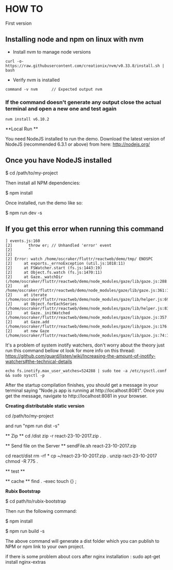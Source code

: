 # HOW TO #
First version

## Installing node and npm on linux with nvm
- Install nvm to manage node versions

```
curl -o- https://raw.githubusercontent.com/creationix/nvm/v0.33.8/install.sh | bash
```
- Verify nvm is installed
```
command -v nvm      // Expected output nvm
```
### If the command doesn't generate any output close the actual terminal and open a new one and test again

```
nvm install v6.10.2
```

**Local Run
**

You need NodeJS installed to run the demo.
Download the latest version of NodeJS (recommended 6.3.1 or above) from here: http://nodejs.org/

Once you have NodeJS installed
---------

$ cd /path/to/my-project

Then install all NPM dependencies:

$ npm install

Once installed, run the demo like so:

$ npm run dev -s

## If you get this error when running this command

``` shell
] events.js:160
[2]       throw er; // Unhandled 'error' event
[2]       ^
[2] 
[2] Error: watch /home/oscraker/fluttr/reactweb/demo/tmp/ ENOSPC
[2]     at exports._errnoException (util.js:1018:11)
[2]     at FSWatcher.start (fs.js:1443:19)
[2]     at Object.fs.watch (fs.js:1470:11)
[2]     at Gaze._watchDir (/home/oscraker/fluttr/reactweb/demo/node_modules/gaze/lib/gaze.js:288:30)
[2]     at /home/oscraker/fluttr/reactweb/demo/node_modules/gaze/lib/gaze.js:361:10
[2]     at iterate (/home/oscraker/fluttr/reactweb/demo/node_modules/gaze/lib/helper.js:69:5)
[2]     at Object.forEachSeries (/home/oscraker/fluttr/reactweb/demo/node_modules/gaze/lib/helper.js:83:3)
[2]     at Gaze._initWatched (/home/oscraker/fluttr/reactweb/demo/node_modules/gaze/lib/gaze.js:357:10)
[2]     at Gaze.add (/home/oscraker/fluttr/reactweb/demo/node_modules/gaze/lib/gaze.js:176:8)
[2]     at new Gaze (/home/oscraker/fluttr/reactweb/demo/node_modules/gaze/lib/gaze.js:74:10)
```
It's a problem of system inotify watchers, don't worry about the theory just run this command bellow ot look for more info on this thread: https://github.com/guard/listen/wiki/Increasing-the-amount-of-inotify-watchers#the-technical-details
``` shell
echo fs.inotify.max_user_watches=524288 | sudo tee -a /etc/sysctl.conf && sudo sysctl -p
```

After the startup compilation finishes, you should get a message in your terminal saying "Node.js app is running at http://localhost:8081". Once you get the message, navigate to http://localhost:8081 in your browser.

**Creating distributable static version**

cd /path/to/my-project

and run "npm run dist -s"

** Zip **
cd /dist
zip -r react-23-10-2017.zip .

** Send file on the Server **
sendFile.sh react-23-10-2017.zip

cd react/dist
rm -rf *
cp ~/react-23-10-2017.zip .
unzip ract-23-10-2017
chmod -R 775 .

** test **

** cache **
find . -exec touch {} \;

**Rubix Bootstrap**

$ cd path/to/rubix-bootstrap

Then run the following command:

$ npm install

$ npm run build -s

The above command will generate a dist folder which you can publish to NPM or npm link to your own project.


if there is some problem about cors after nginx installation :
sudo apt-get install nginx-extras

